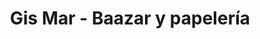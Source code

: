 ---
title: "Gis Mar -  Baazar y papelería"
url: /quito/gis-mar-baazar-y-papeleria/
shop: Schreibwaren
---